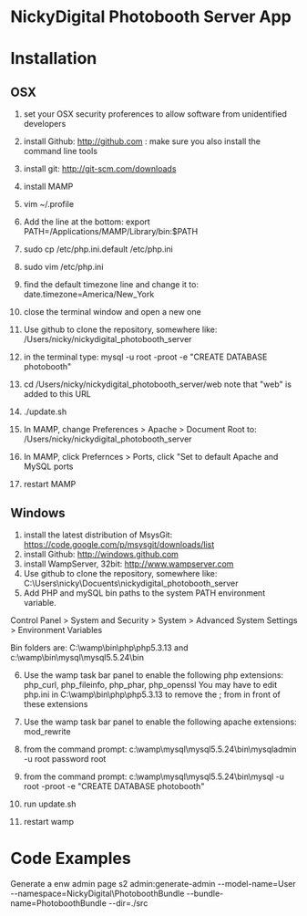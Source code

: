 NickyDigital Photobooth Server App
==================================


Installation
============

OSX
------------------------------

1. set your OSX security proferences to allow software from unidentified developers

2. install Github: http://github.com : make sure you also install the command line tools

3. install git: http://git-scm.com/downloads

4. install MAMP

5. vim ~/.profile

6. Add the line at the bottom:
export PATH=/Applications/MAMP/Library/bin:$PATH

7. sudo cp /etc/php.ini.default /etc/php.ini

8. sudo vim /etc/php.ini

9. find the default timezone line and change it to:
date.timezone=America/New_York

7. close the terminal window and open a new one

8. Use github to clone the repository, somewhere like: /Users/nicky/nickydigital_photobooth_server

9. in the terminal type: mysql -u root -proot -e "CREATE DATABASE photobooth"

10. cd /Users/nicky/nickydigital_photobooth_server/web
note that "web" is added to this URL 

11. ./update.sh

12. In MAMP, change Preferences > Apache > Document Root to: /Users/nicky/nickydigital_photobooth_server

13. In MAMP, click Prefernces > Ports, click "Set to default Apache and MySQL ports

14. restart MAMP




Windows
------------------------------

1. install the latest distribution of MsysGit: https://code.google.com/p/msysgit/downloads/list
2. install Github: http://windows.github.com
3. install WampServer, 32bit: http://www.wampserver.com
4. Use github to clone the repository, somewhere like: C:\Users\nicky\Docuents\nickydigital_photobooth_server
5. Add PHP and mySQL bin paths to the system PATH environment variable. 

Control Panel > System and Security > System > Advanced System Settings > Environment Variables 

Bin folders are: C:\wamp\bin\php\php5.3.13 and c:\wamp\bin\mysql\mysql5.5.24\bin

6. Use the wamp task bar panel to enable the following php extensions: php_curl, php_fileinfo, php_phar, php_openssl
    You may have to edit php.ini in C:\wamp\bin\php\php5.3.13 to remove the ; from in front of these extensions

7. Use the wamp task bar panel to enable the following apache extensions: mod_rewrite

8. from the command prompt: c:\wamp\mysql\mysql5.5.24\bin\mysqladmin -u root password root
 
9. from the command prompt: c:\wamp\mysql\mysql5.5.24\bin\mysql -u root -proot -e "CREATE DATABASE photobooth"

10. run update.sh

11. restart wamp


Code Examples
===================================================

Generate a enw admin page
s2 admin:generate-admin --model-name=User --namespace=NickyDigital\PhotoboothBundle --bundle-name=PhotoboothBundle --dir=./src


 


